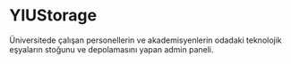 # YIUStorage
 
 Üniversitede çalışan personellerin ve akademisyenlerin odadaki teknolojik eşyaların stoğunu ve depolamasını yapan admin paneli.
